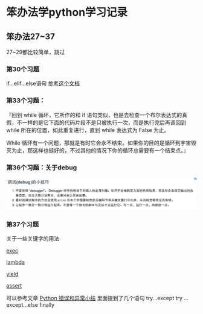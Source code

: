 
# 笨办法学python学习记录


## 笨办法27~37

27~29都比较简单，跳过


### 第30个习题
if...elif...else语句
[参考这个文档](http://book.51cto.com/art/200907/139859.htm)


### 第33个习题：
『回到 while 循环，它所作的和 if 语句类似，也是去检查一个布尔表达式的真假，不一样的是它下面的代码片段不是只被执行一次，而是执行完后再调回到 while 所在的位置，如此重复进行，直到 while 表达式为 False 为止。

While 循环有一个问题，那就是有时它会永不结束。如果你的目的是循环到宇宙毁灭为止，那这样也挺好的，不过其他的情况下你的循环总需要有一个结束点。』


### 第36个习题：关于debug
![](debug.png)


### 第37个习题

关于一些关键字的用法

[exec](http://www.jbxue.com/article/13367.html)

[lambda](http://blog.csdn.net/imzoer/article/details/8667176)

[yield](http://blog.csdn.net/buaa_shang/article/details/8281559)

[assert](http://www.jb51.net/article/65263.htm)


可以参考文章 [Python 错误和异常小结](http://www.jb51.net/article/41972.htm)
里面提到了几个语句
try...except
try ... except...else
 finally
 



















